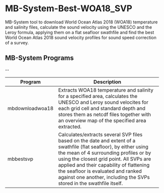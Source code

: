 # MB-System-Best-WOA18_SVP
MB-System tool to download World Ocean Atlas 2018 (WOA18) temperature and salinity files, calculate the sound velocity using the UNESCO and the Leroy formula, applying them on a flat seafloor swathfile and find the best World Ocean Atlas 2018 sound velocity profiles for sound speed correction of a survey.

## MB-System Programs
--

| Program                 | Description
|-------------------------|-----------------------------------------------------------------------------------------------------------------------------------------------------------------------------------------------------------------------------------------------------------------------------------------------------------------------------------------------------------------------------------------------------|
| mbdownloadwoa18         | Extracts WOA18 temperature and salinity for a specified area, calculates the UNESCO and Leroy sound velocites for each grid cell and standard depth and stores them as netcdf files together with an overview map of the specified area extracted.
| mbbestsvp               | Calculates/extracts several SVP files based on the date and extent of a swathfile (flat seafloor), by either using the mean of 4 surrounding profiles or by using the closest grid point. All SVPs are applied and their capability of flattening the seafloor is evaluated and ranked against one another, including the SVPs stored in the swathfile itself.

